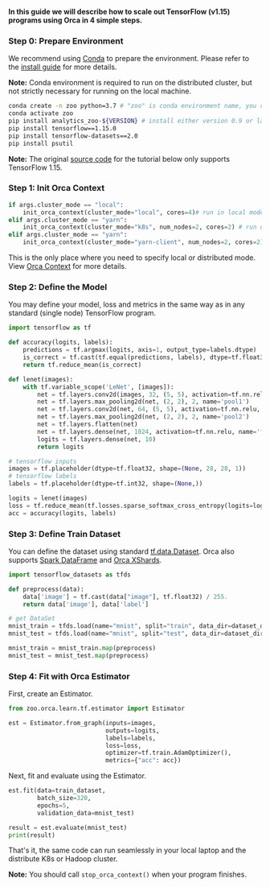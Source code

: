 
**In this guide we will describe how to scale out TensorFlow (v1.15) programs using Orca in 4 simple steps.**

### **Step 0: Prepare Environment**

We recommend using [Conda](https://docs.conda.io/projects/conda/en/latest/user-guide/install/) to prepare the environment. Please refer to the [install guide](../PythonUserGuide/install/) for more details.

**Note:** Conda environment is required to run on the distributed cluster, but not strictly necessary for running on the local machine.

```bash
conda create -n zoo python=3.7 # "zoo" is conda environment name, you can use any name you like.
conda activate zoo
pip install analytics_zoo-${VERSION} # install either version 0.9 or latest nightly build
pip install tensorflow==1.15.0
pip install tensorflow-datasets==2.0
pip install psutil
```
**Note:** The original [source code](https://github.com/intel-analytics/analytics-zoo/blob/master/pyzoo/zoo/examples/orca/learn/tf/lenet/lenet_mnist_graph.py) for the tutorial below only supports TensorFlow 1.15.

### **Step 1: Init Orca Context**
```python
if args.cluster_mode == "local":  
    init_orca_context(cluster_mode="local", cores=4)# run in local mode
elif args.cluster_mode == "yarn":  
    init_orca_context(cluster_mode="k8s", num_nodes=2, cores=2) # run on K8s cluster
elif args.cluster_mode == "yarn":  
    init_orca_context(cluster_mode="yarn-client", num_nodes=2, cores=2) # run on Hadoop YARN cluster
```

This is the only place where you need to specify local or distributed mode. View [Orca Context](./context) for more details.

### **Step 2: Define the Model**

You may define your model, loss and metrics in the same way as in any standard (single node) TensorFlow program.

```python
import tensorflow as tf

def accuracy(logits, labels):
    predictions = tf.argmax(logits, axis=1, output_type=labels.dtype)
    is_correct = tf.cast(tf.equal(predictions, labels), dtype=tf.float32)
    return tf.reduce_mean(is_correct)

def lenet(images):
    with tf.variable_scope('LeNet', [images]):
        net = tf.layers.conv2d(images, 32, (5, 5), activation=tf.nn.relu, name='conv1')
        net = tf.layers.max_pooling2d(net, (2, 2), 2, name='pool1')
        net = tf.layers.conv2d(net, 64, (5, 5), activation=tf.nn.relu, name='conv2')
        net = tf.layers.max_pooling2d(net, (2, 2), 2, name='pool2')
        net = tf.layers.flatten(net)
        net = tf.layers.dense(net, 1024, activation=tf.nn.relu, name='fc3')
        logits = tf.layers.dense(net, 10)
        return logits

# tensorflow inputs
images = tf.placeholder(dtype=tf.float32, shape=(None, 28, 28, 1))
# tensorflow labels
labels = tf.placeholder(dtype=tf.int32, shape=(None,))

logits = lenet(images)
loss = tf.reduce_mean(tf.losses.sparse_softmax_cross_entropy(logits=logits, labels=labels))
acc = accuracy(logits, labels)
```
### **Step 3: Define Train Dataset**

You can define the dataset using standard [tf.data.Dataset](https://www.tensorflow.org/api_docs/python/tf/data/Dataset). Orca also supports [Spark DataFrame](https://spark.apache.org/docs/latest/sql-programming-guide.html) and [Orca XShards](./data).

```python
import tensorflow_datasets as tfds

def preprocess(data):
    data['image'] = tf.cast(data["image"], tf.float32) / 255.
    return data['image'], data['label']

# get DataSet
mnist_train = tfds.load(name="mnist", split="train", data_dir=dataset_dir)
mnist_test = tfds.load(name="mnist", split="test", data_dir=dataset_dir)

mnist_train = mnist_train.map(preprocess)
mnist_test = mnist_test.map(preprocess)
```

### **Step 4: Fit with Orca Estimator**

First, create an Estimator.

```python
from zoo.orca.learn.tf.estimator import Estimator

est = Estimator.from_graph(inputs=images,
                           outputs=logits,
                           labels=labels,
                           loss=loss,
                           optimizer=tf.train.AdamOptimizer(),
                           metrics={"acc": acc})
```

Next, fit and evaluate using the Estimator.
```python
est.fit(data=train_dataset,
        batch_size=320,
        epochs=5,
        validation_data=mnist_test)

result = est.evaluate(mnist_test)
print(result)
```

That's it, the same code can run seamlessly in your local laptop and the distribute K8s or Hadoop cluster.

**Note:** You should call `stop_orca_context()` when your program finishes.
